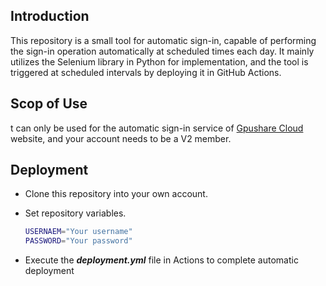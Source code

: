 ## Introduction

This repository is a small tool for automatic sign-in, capable of performing the sign-in operation automatically at scheduled times each day. It mainly utilizes the Selenium library in Python for implementation, and the tool is triggered at scheduled intervals by deploying it in GitHub Actions.

## Scop of Use

t can only be used for the automatic sign-in service of [Gpushare Cloud](https://gpushare.com/)  website, and your account needs to be a V2 member.

## Deployment

- Clone this repository into your own account.

- Set repository variables.

  ```bash
  USERNAEM="Your username"
  PASSWORD="Your password"
  ```

- Execute the ***deployment.yml*** file in Actions to complete automatic deployment

